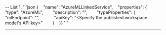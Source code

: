 -- List 1.
'''json
{    "name": "AzureMLLinkedService",    "properties": {        "type": "AzureML",        "description": "",        "typeProperties": {            "mlEndpoint": "<Specify the batch scoring URL>",            "apiKey": "<Specify the published workspace model's API key>"        }    }}
'''

------------

